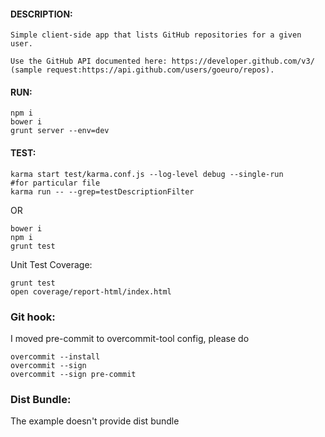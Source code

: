 
#### DESCRIPTION:
```
Simple client-side app that lists GitHub repositories for a given user.

Use the GitHub API documented here: https://developer.github.com/v3/ (sample request:https://api.github.com/users/goeuro/repos).

```

#### RUN:

```
npm i
bower i
grunt server --env=dev
```


#### TEST:
```
karma start test/karma.conf.js --log-level debug --single-run
#for particular file
karma run -- --grep=testDescriptionFilter
```
OR

```
bower i
npm i
grunt test
```

Unit Test Coverage:

```
grunt test
open coverage/report-html/index.html
```


### Git hook:
I moved pre-commit to overcommit-tool config, please do 
```
overcommit --install
overcommit --sign
overcommit --sign pre-commit
```

### Dist Bundle:
The example doesn't provide dist bundle
